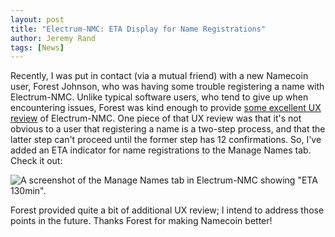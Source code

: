 ```yaml
---
layout: post
title: "Electrum-NMC: ETA Display for Name Registrations"
author: Jeremy Rand
tags: [News]
---
```


Recently, I was put in contact (via a mutual friend) with a new Namecoin user, Forest Johnson, who was having some trouble registering a name with Electrum-NMC.  Unlike typical software users, who tend to give up when encountering issues, Forest was kind enough to provide [some excellent UX review](https://www.sequentialread.com/how-to-register-a-namecoin-bit-domain-with-electrum-nmc/) of Electrum-NMC.  One piece of that UX review was that it's not obvious to a user that registering a name is a two-step process, and that the latter step can't proceed until the former step has 12 confirmations.  So, I've added an ETA indicator for name registrations to the Manage Names tab.  Check it out:

![A screenshot of the Manage Names tab in Electrum-NMC showing "ETA 130min".]({{site.baseurl}}images/screenshots/electrum-nmc/2020-02-20-Registration-ETA.png)

Forest provided quite a bit of additional UX review; I intend to address those points in the future.  Thanks Forest for making Namecoin better!
